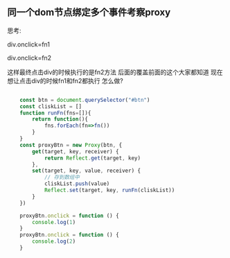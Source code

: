 ## 同一个dom节点绑定多个事件考察proxy ##
思考:

div.onclick=fn1

div.onclick=fn2

这样最终点击div的时候执行的是fn2方法 后面的覆盖前面的这个大家都知道
现在想让点击div的时候fn1和fn2都执行 怎么做?


```javascript

	const btn = document.querySelector("#btn")
    const cliskList = []
    function runFn(fns=[]){
        return function(){
            fns.forEach(fn=>fn())
        }
    }
    const proxyBtn = new Proxy(btn, {
        get(target, key, receiver) {
            return Reflect.get(target, key)
        },
        set(target, key, value, receiver) {
            // 存到数组中
            cliskList.push(value)
            Reflect.set(target, key, runFn(cliskList))
        }
    })

    proxyBtn.onclick = function () {
        console.log(1)
    }
    proxyBtn.onclick = function () {
        console.log(2)
    }

```